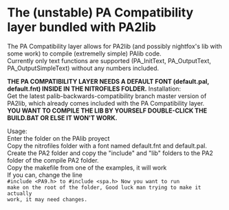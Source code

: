 # The (unstable) PA Compatibility layer bundled with PA2lib

The PA Compatibility layer allows for PA2lib (and possibly nightfox's lib with some work) to compile (extremelly simple) PAlib code.<br>
Currently only text functions are supported (PA_InitText, PA_OutputText, PA_OutputSimpleText) without any numbers included.</p>
<strong> THE PA COMPATIBILITY LAYER NEEDS A DEFAULT FONT (default.pal, default.fnt) INSIDE IN THE NITROFILES FOLDER.</strong>
Installation:<br>
Get the latest palib-backwards-compatibility branch master version of PA2lib, which already comes included with the PA Compatibility layer.<br>
<strong> YOU WANT TO COMPILE THE LIB BY YOURSELF DOUBLE-CLICK THE BUILD.BAT OR ELSE IT WON'T WORK.</strong></p>

Usage:<br>
Enter the folder on the PAlib proyect<br>
Copy the nitrofiles folder with a font named default.fnt and default.pal.<br>
Create the PA2 folder and copy the "include" and "lib" folders to the PA2 folder of the compile PA2 folder.<br>
Copy the makefile from one of the examples, it will work <br>
If you can, change the line <code> #include &lt;PA9.h&gt; to #include &lt;spa.h&gt;
Now you want to run make on the root of the folder, Good luck man trying to make it actually work, it may need changes.<br>
